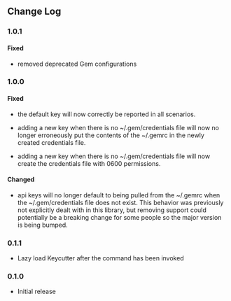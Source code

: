 ## Change Log

### 1.0.1

#### Fixed

* removed deprecated Gem configurations

### 1.0.0

#### Fixed

* the default key will now correctly be reported in all scenarios.

* adding a new key when there is no ~/.gem/credentials file will now no
longer erroneously put the contents of the ~/.gemrc in the newly created
credentials file.

* adding a new key when there is no ~/.gem/credentials file will now create
the credentials file with 0600 permissions.

#### Changed

* api keys will no longer default to being pulled from the ~/.gemrc when the
~/.gem/credentials file does not exist. This behavior was previously not
explicitly dealt with in this library, but removing support could potentially
be a breaking change for some people so the major version is being bumped.

### 0.1.1

* Lazy load Keycutter after the command has been invoked

### 0.1.0

* Initial release
